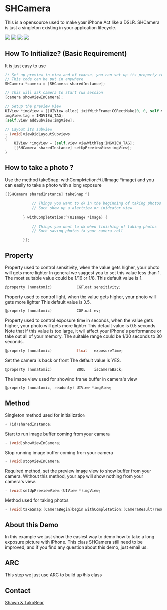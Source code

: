 
SHCamera
===========

This is a opensource used to make your iPhone Act like a DSLR.
SHCamera is just a singleton existing in your application lifecycle. 

[![](https://raw.github.com/shouian/SHLongExposureDemo/master/Screens/IMG_2274.JPG)](https://raw.github.com/shouian/SHLongExposureDemo/master/Screens/IMG_2274.JPG)
[![](https://raw.github.com/shouian/SHLongExposureDemo/master/Screens/IMG_3048.JPG)](https://raw.github.com/shouian/SHLongExposureDemo/master/Screens/IMG_3048.JPG)
[![](https://raw.github.com/shouian/SHLongExposureDemo/master/Screens/IMG_3853.PNG)](https://raw.github.com/shouian/SHLongExposureDemo/master/Screens/IMG_3853.PNG)
[![](https://raw.github.com/shouian/SHLongExposureDemo/master/Screens/IMG_3854.PNG)](https://raw.github.com/shouian/SHLongExposureDemo/master/Screens/IMG_3854.PNG)

## How To Initialize? (Basic Requirement)

It is just easy to use 
``` objective-c
// Set up preview in view and of course, you can set up its property to control its behavior
// This code can be put in anywhere
SHCamera *camera = [SHCamera sharedInstance];

// This will ask camera to start run session
[camera showViewInCamera];

// Setup the preview View
UIView *imgView = [[UIView alloc] initWithFrame:CGRectMake(0, 0, self.view.frame.size.width, self.view.frame.size.height - TOOLBAR_HEIGHT)];
imgView.tag = IMGVIEW_TAG;
[self.view addSubview:imgView];

// Layout its subview
- (void)viewDidLayoutSubviews
{
    UIView *imgView = [self.view viewWithTag:IMGVIEW_TAG];
    [[SHCamera sharedInstance] setUpPreviewView:imgView];
}
```

## How to take a photo ?

Use the method takeSnap: withCompletetion:^(UIImage *image) and you can easily to take a photo with a long exposure

``` objective-c
[[SHCamera sharedInstance] takeSnap:^{
            
            // Things you want to do in the beginning of taking photos
            // Such show up a alertview or inidcator view
            
        } withCompletetion:^(UIImage *image) {
        
            // Things you want to do when finishing of taking photos
            // Such saving photos to your camera roll

        }];
```

## Property

Property used to control sensitivity, when the value gets higher, your photo will gets more lighter 
In general we suggest you to set this value less than 1.
The most suitable value could be 1/16 or 1/8. 
This default value is 1.
``` objective-c
@property (nonatomic)           CGFloat sensitivity;
```
Property used to control light, when the value gets higher, your photo will gets more lighter 
This default value is 0.5.
``` objective-c
@property (nonatomic)           CGFloat ev;
```
Property used to control exposure time in seconds, when the value gets higher, your photo will gets more lighter 
This default value is 0.5 seconds
Note that if this value is too large, it will affect your iPhone's performance or take out all of your memory.
The suitable range could be 1/30 seconds to 30 seconds.
``` objective-c
@property (nonatomic)           float   exposureTime;
```
Set the camera is back or front
The default value is YES.
``` objective-c
@property (nonatomic)           BOOL    isCameraBack;
```
The image view used for showing frame buffer in camera's view
``` objective-c
@property (nonatomic, readonly) UIView *imgView;
```

## Method

Singleton method used for initialization
``` objective-c
+ (id)sharedInstance;
```
Start to run image buffer coming from your camera
``` objective-c
- (void)showViewInCamera;
```
Stop running image buffer coming from your camera
``` objective-c
- (void)stopViewInCamera;
```
Required method, set the preview image view to show buffer from your camera.
Without this method, your app will show nothing from your camera's view.
``` objective-c
- (void)setUpPreviewView:(UIView *)imgView;
```
Method used for taking photos
``` objective-c
- (void)takeSnap:(CameraBegin)begin withCompletetion:(CameraResult)result;
```

## About this Demo

In this example we just show the easiest way to demo how to take a long exposure picture with iPhone.
This class SHCamera still need to be improved, and if you find any question about this demo, just email us.

## ARC 

This step we just use ARC to build up this class


## Contact

[Shawn & TakoBear](https://github.com/shouian)

